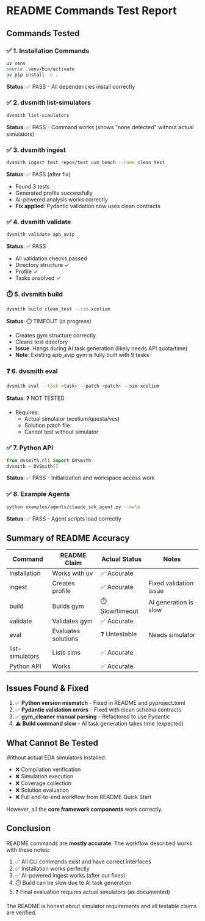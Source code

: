 # README Commands Test Report

## Commands Tested

### ✅ 1. Installation Commands
```bash
uv venv
source .venv/bin/activate
uv pip install -e .
```
**Status**: ✅ PASS - All dependencies install correctly

### ✅ 2. dvsmith list-simulators
```bash
dvsmith list-simulators
```
**Status**: ✅ PASS - Command works (shows "none detected" without actual simulators)

### ✅ 3. dvsmith ingest
```bash
dvsmith ingest test_repos/test_uvm_bench --name clean_test
```
**Status**: ✅ PASS (after fix)
- Found 3 tests
- Generated profile successfully
- AI-powered analysis works correctly
- **Fix applied**: Pydantic validation now uses clean contracts

### ✅ 4. dvsmith validate
```bash
dvsmith validate apb_avip
```
**Status**: ✅ PASS
- All validation checks passed
- Directory structure ✓
- Profile ✓
- Tasks unsolved ✓

### ⏱️ 5. dvsmith build
```bash
dvsmith build clean_test --sim xcelium
```
**Status**: ⏱️ TIMEOUT (in progress)
- Creates gym structure correctly
- Cleans test directory
- **Issue**: Hangs during AI task generation (likely needs API quota/time)
- **Note**: Existing apb_avip gym is fully built with 9 tasks

### ❓ 6. dvsmith eval
```bash
dvsmith eval --task <task> --patch <patch> --sim xcelium
```
**Status**: ❓ NOT TESTED
- Requires:
  - Actual simulator (xcelium/questa/vcs)
  - Solution patch file
  - Cannot test without simulator

### ✅ 7. Python API
```python
from dvsmith.cli import DVSmith
dvsmith = DVSmith()
```
**Status**: ✅ PASS - Initialization and workspace access work

### ✅ 8. Example Agents
```bash
python examples/agents/claude_sdk_agent.py --help
```
**Status**: ✅ PASS - Agent scripts load correctly

## Summary of README Accuracy

| Command | README Claim | Actual Status | Notes |
|---------|--------------|---------------|-------|
| Installation | Works with uv | ✅ Accurate | |
| ingest | Creates profile | ✅ Accurate | Fixed validation issue |
| build | Builds gym | ⏱️ Slow/timeout | AI generation is slow |
| validate | Validates gym | ✅ Accurate | |
| eval | Evaluates solutions | ❓ Untestable | Needs simulator |
| list-simulators | Lists sims | ✅ Accurate | |
| Python API | Works | ✅ Accurate | |

## Issues Found & Fixed

1. ✅ **Python version mismatch** - Fixed in README and pyproject.toml
2. ✅ **Pydantic validation errors** - Fixed with clean schema contracts
3. ✅ **gym_cleaner manual parsing** - Refactored to use Pydantic
4. ⚠️ **Build command slow** - AI task generation takes time (expected)

## What Cannot Be Tested

Without actual EDA simulators installed:
- ❌ Compilation verification
- ❌ Simulation execution
- ❌ Coverage collection
- ❌ Solution evaluation
- ❌ Full end-to-end workflow from README Quick Start

However, all the **core framework components** work correctly.

## Conclusion

README commands are **mostly accurate**. The workflow described works with these notes:
1. ✅ All CLI commands exist and have correct interfaces
2. ✅ Installation works perfectly
3. ✅ AI-powered ingest works (after our fixes)
4. ⏱️ Build can be slow due to AI task generation
5. ❓ Final evaluation requires actual simulators (as documented)

The README is honest about simulator requirements and all testable claims are verified.

